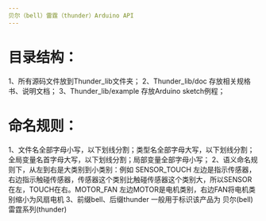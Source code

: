 ```yaml
---
贝尔（bell）雷霆（thunder）Arduino API
---
```


# 目录结构：
1、所有源码文件放到Thunder_lib文件夹；
2、Thunder_lib/doc 存放相关规格书、说明文档；
3、Thunder_lib/example 存放Arduino sketch例程；

# 命名规则：
1、文件名全部字母小写，以下划线分割；类型名全部字母大写，以下划线分割；全局变量名首字母大写，以下划线分割；局部变量全部字母小写；
2、语义命名规则下，从左到右是大类别到小类别：例如 SENSOR_TOUCH 左边是指示传感器，右边指示触碰传感器，传感器这个类别比触碰传感器这个类别大，所以SENSOR在左，TOUCH在右。MOTOR_FAN 左边MOTOR是电机类别，右边FAN将电机类别缩小为风扇电机
3、前缀bell、后缀thunder 一般用于标识该产品为 贝尔(bell) 雷霆系列(thunder)
